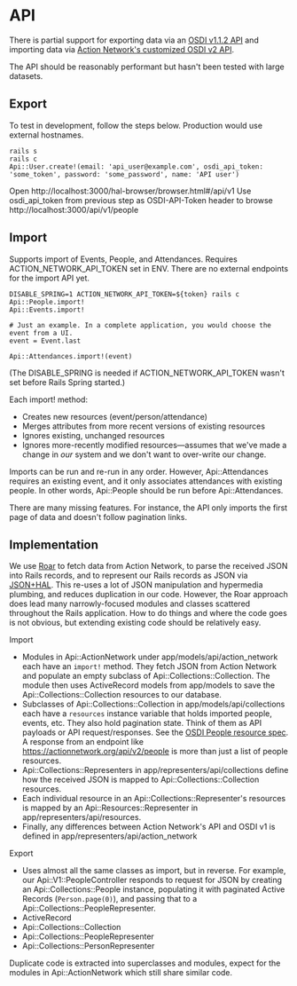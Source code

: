 API
===

There is partial support for exporting data via an [OSDI v1.1.2 API](http://opensupporter.github.io/osdi-docs/) and importing data via [Action Network's customized OSDI v2 API](https://actionnetwork.org/docs/).

The API should be reasonably performant but hasn't been tested with large datasets.

Export
------
To test in development, follow the steps below. Production would use external hostnames.

```
rails s
rails c
Api::User.create!(email: 'api_user@example.com', osdi_api_token: 'some_token', password: 'some_password', name: 'API user')
```

Open http://localhost:3000/hal-browser/browser.html#/api/v1
Use osdi_api_token from previous step as OSDI-API-Token header to browse http://localhost:3000/api/v1/people

Import
------
Supports import of Events, People, and Attendances. Requires ACTION_NETWORK_API_TOKEN set in ENV. There are no external endpoints for the import API yet.

```
DISABLE_SPRING=1 ACTION_NETWORK_API_TOKEN=${token} rails c
Api::People.import!
Api::Events.import!

# Just an example. In a complete application, you would choose the event from a UI.
event = Event.last

Api::Attendances.import!(event)
```

(The DISABLE_SPRING is needed if ACTION_NETWORK_API_TOKEN wasn't set before Rails Spring started.)

Each import! method:
 * Creates new resources (event/person/attendance)
 * Merges attributes from more recent versions of existing resources
 * Ignores existing, unchanged resources
 * Ignores more-recently modified resources—assumes that we've made a change in _our_ system and we don't want to over-write our change.

Imports can be run and re-run in any order. However, Api::Attendances requires an existing event, and it only associates attendances with existing people. In other words, Api::People should be run before Api::Attendances.

There are many missing features. For instance, the API only imports the first page of data and doesn't follow pagination links.

Implementation
--------------
We use [Roar](https://github.com/trailblazer/roar) to fetch data from Action Network, to parse the received JSON into Rails records, and to represent our Rails records as JSON via [JSON+HAL](http://tools.ietf.org/html/draft-kelly-json-hal-05). This re-uses a lot of JSON manipulation and hypermedia plumbing, and reduces duplication in our code. However, the Roar approach does lead many narrowly-focused modules and classes scattered throughout the Rails application. How to do things and where the code goes is not obvious, but extending existing code should be relatively easy.

Import
* Modules in Api::ActionNetwork under app/models/api/action_network each have an `import!` method. They fetch JSON from Action Network and populate an empty subclass of Api::Collections::Collection. The module then uses ActiveRecord models from app/models to save the Api::Collections::Collection resources to our database.
* Subclasses of Api::Collections::Collection in app/models/api/collections each have a `resources` instance variable that holds imported people, events, etc. They also hold pagination state. Think of them as API payloads or API request/responses. See the [OSDI People resource spec](http://opensupporter.github.io/osdi-docs/people.html). A response from an endpoint like https://actionnetwork.org/api/v2/people is more than just a list of people resources.
* Api::Collections::Representers in app/representers/api/collections define how the received JSON is mapped to Api::Collections::Collection resources.
* Each individual resource in an Api::Collections::Representer's resources is mapped by an Api::Resources::Representer in app/representers/api/resources.
* Finally, any differences between Action Network's API and OSDI v1 is defined in app/representers/api/action_network

Export
* Uses almost all the same classes as import, but in reverse. For example, our Api::V1::PeopleController responds to request for JSON by creating an Api::Collections::People instance, populating it with paginated Active Records (`Person.page(0)`), and passing that to a Api::Collections::PeopleRepresenter.
* ActiveRecord
* Api::Collections::Collection
* Api::Collections::PeopleRepresenter
* Api::Collections::PersonRepresenter

Duplicate code is extracted into superclasses and modules, expect for the modules in Api::ActionNetwork which still share similar code.
